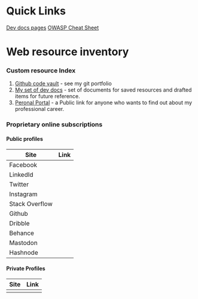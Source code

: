 # Quick Links

[Dev docs pages](https://github.com/CliffCrerar/dev-docz/tree/master/src/pages)
[OWASP Cheat Sheet](https://cheatsheetseries.owasp.org/cheatsheets/Content_Security_Policy_Cheat_Sheet.html)

# Web resource inventory

### Custom resource Index

1. [Github code vault](https://cliffcrerar.github.io/gitfolio/) - see my git portfolio
2. [My set of dev docs](http://http://devdocz.gq/) - set of documents for saved resources and drafted items for future reference.
3. [Peronal Portal](cliff-crerar.tech) - a Public link for anyone who wants to find out about my professional career.

### Proprietary online subscriptions

#### Public profiles

|Site|Link|
|---|--|
|Facebook||
|LinkedId||
|Twitter||
|Instagram||
|Stack Overflow||
|Github||
|Dribble||
|Behance||
|Mastodon||
|Hashnode||

#### Private Profiles

|Site|Link|
|-----|----|
| | |


